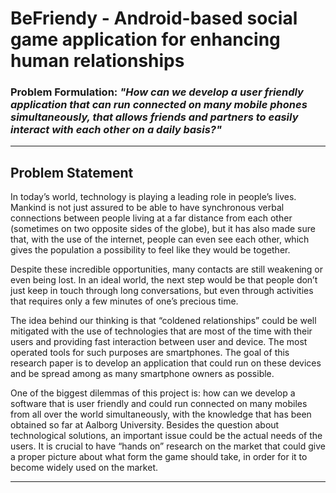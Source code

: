 # BeFriendy - Android-based social game application for enhancing human relationships
### Problem Formulation: ___"How can we develop a user friendly application that can run connected on many mobile phones simultaneously, that allows friends and partners to easily interact with each other on a daily basis?"___

---

## Problem Statement
In today’s world, technology is playing a leading role in people’s lives. Mankind is not just assured to be able to have synchronous verbal connections between people living at a far distance from each other (sometimes on two opposite sides of the globe), but it has also made sure that, with the use of the internet, people can even see each other, which gives the population a possibility to feel like they would be together.

Despite these incredible opportunities, many contacts are still weakening or even being lost. In an ideal world, the next step would be that people don’t just keep in touch through long conversations, but even through activities that requires only a few minutes of one’s precious time.

The idea behind our thinking is that “coldened relationships” could be well mitigated with the use of technologies that are most of the time with their users and providing fast interaction between user and device. The most operated tools for such purposes are smartphones. The goal of this research paper is to develop an application that could run on these devices and be spread among as many smartphone owners as possible.

One of the biggest dilemmas of this project is: how can we develop a software that is user friendly and could run connected on many mobiles from all over the world simultaneously, with the knowledge that has been obtained so far at Aalborg University. Besides the question about technological solutions, an important issue could be the actual needs of the users. It is crucial to have “hands on” research on the market that could give a proper picture about what form the game should take, in order for it to become widely used on the market.

---


